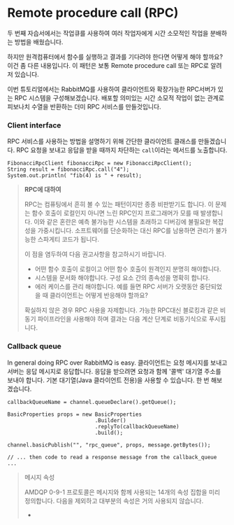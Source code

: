# Remote procedure call (RPC)

두 번째 자습서에서는 작업큐를 사용하여 여러 작업자에게 시간 소모적인 작업을 분배하는 방법을 배웠습니다.

하지만 원격컴퓨터에서 함수를 실행하고 결과를 기다려야 한다면 어떻게 해야 할까요? 이건 좀 다른 내용입니다. 이 패턴은 보통 Remote procedure call 또는 RPC로 알려저 있습니다.

이번 튜토리얼에서는 RabbitMQ를 사용하여 클라이언트와 확장가능한 RPC서버가 있는 RPC 시스템을 구성해보겠습니다. 배포할 의미있는 시간 소모적 작업이 없는 관계로 피보나치 수열을 반환하는 더미 RPC 서비스를 만들것입니다.

### Client interface

RPC 서비스를 사용하는 방법을 설명하기 위해 간단한 클라이언트 클래스를 만들겠습니다. RPC 요청을 보내고 응답을 받을 때까지 차단하는 `call`이라는 메서드를 노출합니다.
```
FibonacciRpcClient fibonacciRpc = new FibonacciRpcClient();
String result = fibonacciRpc.call("4");
System.out.println( "fib(4) is " + result);
```

> __RPC에 대하여__
> 
> RPC는 컴퓨팅에서 흔히 볼 수 있는 패턴이지만 종종 비판받기도 합니다. 이 문제는 함수 호출이 로컬인지 아니면 느린 RPC인지 프로그래머가 모를 때 발생합니다. 이와 같은 혼란은 예측 불가능한 시스템을 초래하고 디버깅에 불필요한 복잡성을 가중시킵니다. 소프트웨어를 단순화하는 대신 RPC를 남용하면 관리가 불가능한 스파게티 코드가 됩니다.
>
> 이 점을 염두하여 다음 권고사항을 참고하시기 바랍니다.
> 
> + 어떤 함수 호출이 로컬이고 어떤 함수 호출이 원격인지 분명히 해야합니다.
> + 시스템을 문서화 해야합니다. 구성 요소 간의 종속성을 명확히 합니다.
> + 에러 케이스를 관리 해야합니다. 예를 들면 RPC 서버가 오랫동안 중단되었을 때 클라이언트는 어떻게 반응해야 할까요?
>
> 확실하지 않은 경우 RPC 사용을 자제합니다. 가능한 RPC대신 블로킹과 같은 비동기 파이프라인을 사용해야 하며 결과는 다음 계산 단계로 비동기식으로 푸시됩니다.

### Callback queue

In general doing RPC over RabbitMQ is easy. 클라이언트는 요청 메시지를 보내고 서버는 응답 메시지로 응답합니다. 응답을 받으려면 요청과 함께 '콜백' 대기열 주소를 보내야 합니다. 기본 대기열(Java 클라이언트 전용)을 사용할 수 있습니다. 한 번 해보겠습니다.

```
callbackQueueName = channel.queueDeclare().getQueue();

BasicProperties props = new BasicProperties
                            .Builder()
                            .replyTo(callbackQueueName)
                            .build();

channel.basicPublish("", "rpc_queue", props, message.getBytes());

// ... then code to read a response message from the callback_queue ...
```

> 메시지 속성
>
> AMDQP 0-9-1 프로토콜은 메시지와 함께 사용되는 14개의 속성 집합을 미리 정의합니다. 다음을 제외하고 대부분의 속성은 거의 사용되지 않습니다.
>
> + 